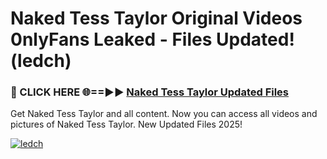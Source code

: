 # Naked Tess Taylor Original Videos 0nlyFans Leaked - Files Updated! (ledch)

<h3>🔴 CLICK HERE 🌐==►► <a href="https://tinyurl.com/up5wt9bj" rel="nofollow">Naked Tess Taylor Updated Files</a></h3>

Get Naked Tess Taylor and all content. Now you can access all videos and pictures of Naked Tess Taylor. New Updated Files 2025!

[![ledch](https://i.imgur.com/ABiUzMV.gif)](https://tinyurl.com/up5wt9bj)
